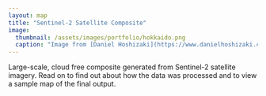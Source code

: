 ```yaml
---
layout: map
title: "Sentinel-2 Satellite Composite"
image:
  thumbnail: /assets/images/portfolio/hokkaido.png
  caption: "Image from [Daniel Hoshizaki](https://www.danielhoshizaki.com)"
---
```


Large-scale, cloud free composite generated from Sentinel-2 satellite imagery. Read on to find out about how the data was processed and to view a sample map of the final output.